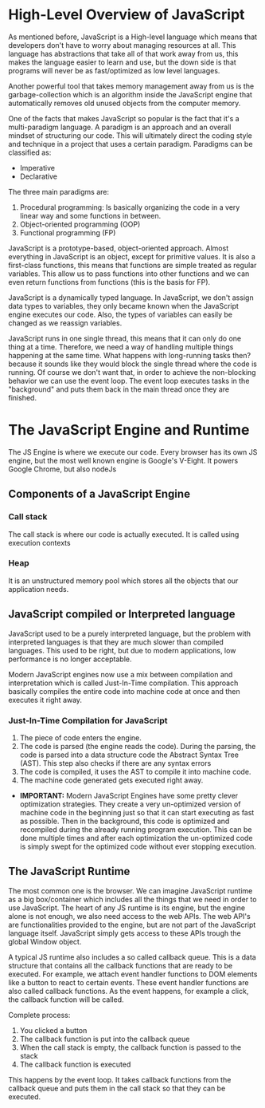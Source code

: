 # High-Level Overview of JavaScript

As mentioned before, JavaScript is a High-level language which means that developers don't have to worry about managing resources at all. This language has abstractions that take all of that work away from us, this makes the language easier to learn and use, but the down side is that programs will never be as fast/optimized as low level languages.

Another powerful tool that takes memory management away from us is the garbage-collection which is an algorithm inside the JavaScript engine that automatically removes old unused objects from the computer memory.

One of the facts that makes JavaScript so popular is the fact that it's a multi-paradigm language. A paradigm is an approach and an overall mindset of structuring our code. This will ultimately direct the coding style and technique in a project that uses a certain paradigm. Paradigms can be classified as:

- Imperative
- Declarative

The three main paradigms are:

1. Procedural programming: Is basically organizing the code in a very linear way and some functions in between.
2. Object-oriented programming (OOP)
3. Functional programming (FP)

JavaScript is a prototype-based, object-oriented approach. Almost everything in JavaScript is an object, except for primitive values. It is also a first-class functions, this means that functions are simple treated as regular variables. This allow us to pass functions into other functions and we can even return functions from functions (this is the basis for FP).

JavaScript is a dynamically typed language. In JavaScript, we don't assign data types to variables, they only became known when the JavaScript engine executes our code. Also, the types of variables can easily be changed as we reassign variables.

JavaScript runs in one single thread, this means that it can only do one thing at a time. Therefore, we need a way of handling multiple things happening at the same time. What happens with long-running tasks then? because it sounds like they would block the single thread where the code is running. Of course we don't want that, in order to achieve the non-blocking behavior we can use the event loop. The event loop executes tasks in the "background" and puts them back in the main thread once they are finished.

# The JavaScript Engine and Runtime

The JS Engine is where we execute our code. Every browser has its own JS engine, but the most well known engine is Google's V-Eight. It powers Google Chrome, but also nodeJs

## Components of a JavaScript Engine

### Call stack

The call stack is where our code is actually executed. It is called using execution contexts

### Heap

It is an unstructured memory pool which stores all the objects that our application needs.

## JavaScript compiled or Interpreted language

JavaScript used to be a purely interpreted language, but the problem with interpreted languages is that they are much slower than compiled languages. This used to be right, but due to modern applications, low performance is no longer acceptable.

Modern JavaScript engines now use a mix between compilation and interpretation which is called Just-In-Time compilation. This approach basically compiles the entire code into machine code at once and then executes it right away.

### Just-In-Time Compilation for JavaScript

1. The piece of code enters the engine.
2. The code is parsed (the engine reads the code). During the parsing, the code is parsed into a data structure code the Abstract Syntax Tree (AST). This step also checks if there are any syntax errors
3. The code is compiled, it uses the AST to compile it into machine code.
4. The machine code generated gets executed right away.

- **IMPORTANT:** Modern JavaScript Engines have some pretty clever optimization strategies. They create a very un-optimized version of machine code in the beginning just so that it can start executing as fast as possible. Then in the background, this code is optimized and recompiled during the already running program execution. This can be done multiple times and after each optimization the un-optimized code is simply swept for the optimized code without ever stopping execution.

## The JavaScript Runtime

The most common one is the browser. We can imagine JavaScript runtime as a big box/container which includes all the things that we need in order to use JavaScript. The heart of any JS runtime is its engine, but the engine alone is not enough, we also need access to the web APIs. The web API's are functionalities provided to the engine, but are not part of the JavaScript language itself. JavaScript simply gets access to these APIs trough the global Window object.

A typical JS runtime also includes a so called callback queue. This is a data structure that contains all the callback functions that are ready to be executed. For example, we attach event handler functions to DOM elements like a button to react to certain events. These event handler functions are also called callback functions. As the event happens, for example a click, the callback function will be called.

Complete process:

1. You clicked a button
2. The callback function is put into the callback queue
3. When the call stack is empty, the callback function is passed to the stack
4. The callback function is executed

This happens by the event loop. It takes callback functions from the callback queue and puts them in the call stack so that they can be executed.
